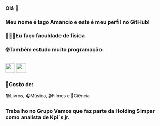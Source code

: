 ### Olá 👋
                    
### Meu nome é Iago Amancio e este é meu perfil no GitHub!

### 🧑🏾‍🔬Eu faço faculdade de física

### 🤓Também estudo muito programação:
<br>
<img loading="lazy" src="https://cdn.jsdelivr.net/gh/devicons/devicon/icons/python/python-original.svg" width="30" height="30"/> <img loading="lazy" src="https://cdn.jsdelivr.net/gh/devicons/devicon/icons/javascript/javascript-original.svg" width="30" height="30"/>

### 🔭Gosto de:
📚Livros, 🎧Música, 🎬Filmes e 🔬Ciência

### Trabalho no Grupo Vamos que faz parte da Holding Simpar como analista de Kpi´s jr.            

<!--
**iagoamancio/iagoamancio** is a ✨ _special_ ✨ repository because its `README.md` (this file) appears on your GitHub profile.

Here are some ideas to get you started:

- 🔭 I’m currently working on ...
- 🌱 I’m currently learning ...
- 👯 I’m looking to collaborate on ...
- 🤔 I’m looking for help with ...
- 💬 Ask me about ...
- 📫 How to reach me: ...
- 😄 Pronouns: ...
- ⚡ Fun fact: ...
-->
